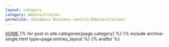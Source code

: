 ```yaml
---
layout: category
category: Administration
permalink: /Dynamics Business Central/Administration/
---
```

<a href="https://erphub.github.io">HOME</a>
{% for post in site.categories[page.category] %} {% include archive-single.html type=page.entries_layout %} {% endfor %}